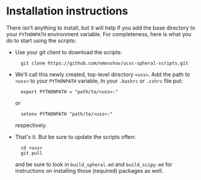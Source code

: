 Installation instructions
=========================

There isn't anything to install, but it will help if you add the base directory
to your `PYTHONPATH` environment variable. For completeness, here is what you do
to start using the scripts:

+ Use your git client to download the scripts:  
        
        git clone https://github.com/nmovshov/ucsc-spheral-scripts.git
        
+ We'll call this newly created, top-level directory `<uss>`. Add the path to 
  `<uss>` to your `PYTHONPATH` variable, In your `.bashrc` or `.cshrc` file put:
        
        export PYTHONPATH = "path/to/<uss>:"

  or  
  
        setenv PYTHONPATH "path/to/<uss>:"
  
  respectively.
  
+ That's it. But be sure to update the scripts often:

        cd <uss>
        git pull
  
  and be sure to look in `build_spheral.md` and `build_scipy.md` for
  instructions on installing those (required) packages as well.
